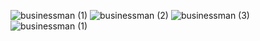 ![businessman (1)](https://user-images.githubusercontent.com/62134751/88529876-3715e700-d01e-11ea-9385-aa5e058c707c.jpg)
![businessman (2)](https://user-images.githubusercontent.com/62134751/88530093-7b08ec00-d01e-11ea-9fb4-fe282f88346d.jpg)
![businessman (3)](https://user-images.githubusercontent.com/62134751/88530170-9a077e00-d01e-11ea-9f7f-d4ed01b30922.jpg)
![businessman (1)](https://user-images.githubusercontent.com/62134751/88530191-9f64c880-d01e-11ea-8741-805375c42b16.gif)


